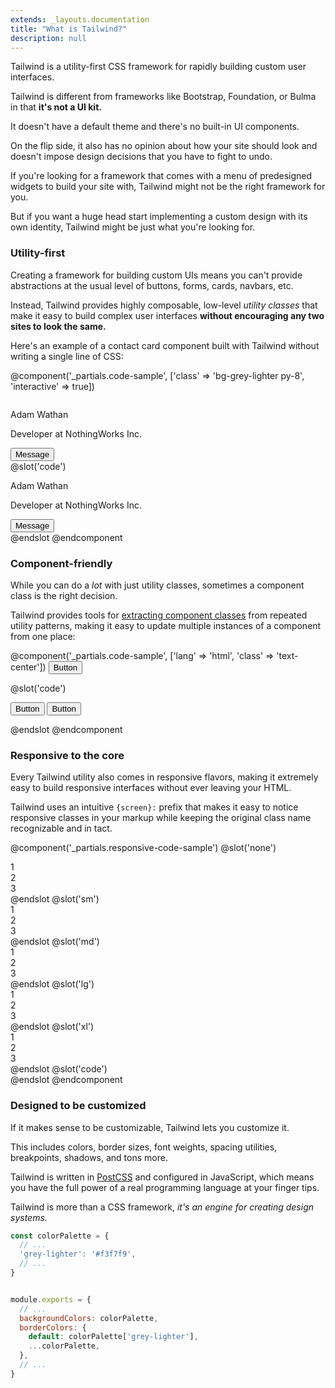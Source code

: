```yaml
---
extends: _layouts.documentation
title: "What is Tailwind?"
description: null
---
```


<div class="mt-8 text-2xl text-grey-dark mb-8">
    <p class="leading-tight">
        Tailwind is a utility-first CSS framework for rapidly building custom user interfaces.
    </p>
</div>

Tailwind is different from frameworks like Bootstrap, Foundation, or Bulma in that **it's not a UI kit.**

It doesn't have a default theme and there's no built-in UI components.

On the flip side, it also has no opinion about how your site should look and doesn't impose design decisions that you have to fight to undo.

If you're looking for a framework that comes with a menu of predesigned widgets to build your site with, Tailwind might not be the right framework for you.

But if you want a huge head start implementing a custom design with its own identity, Tailwind might be just what you're looking for.

### Utility-first

Creating a framework for building custom UIs means you can't provide abstractions at the usual level of buttons, forms, cards, navbars, etc.

Instead, Tailwind provides highly composable, low-level *utility classes* that make it easy to build complex user interfaces **without encouraging any two sites to look the same.**

Here's an example of a contact card component built with Tailwind without writing a single line of CSS:

@component('_partials.code-sample', ['class' => 'bg-grey-lighter py-8', 'interactive' => true])
<div class="bg-white mx-auto max-w-sm shadow-lg rounded-lg overflow-hidden">
    <div class="sm:flex sm:items-center px-6 py-4">
        <img class="block h-16 sm:h-24 rounded-full mx-auto mb-4 sm:mb-0 sm:mr-4 sm:ml-0" src="https://avatars2.githubusercontent.com/u/4323180?s=400&u=4962a4441fae9fba5f0f86456c6c506a21ffca4f&v=4" alt="">
        <div class="text-center sm:text-left sm:flex-grow">
            <div class="mb-4">
                <p class="text-xl leading-tight">Adam Wathan</p>
                <p class="text-sm leading-tight text-grey-dark">Developer at NothingWorks Inc.</p>
            </div>
            <div>
                <button class="text-xs font-semibold rounded-full px-4 py-1 leading-normal bg-white border border-purple text-purple hover:bg-purple hover:text-white">Message</button>
            </div>
        </div>
    </div>
</div>
@slot('code')
<div class="bg-white mx-auto max-w-sm shadow-lg rounded-lg overflow-hidden">
    <div class="sm:flex sm:items-center px-6 py-4">
        <img class="block h-16 sm:h-24 rounded-full mx-auto mb-4 sm:mb-0 sm:mr-4 sm:ml-0" src="https://avatars2.githubusercontent.com/u/4323180?s=400&u=4962a4441fae9fba5f0f86456c6c506a21ffca4f&v=4" alt="">
        <div class="text-center sm:text-left sm:flex-grow">
            <div class="mb-4">
                <p class="text-xl leading-tight">Adam Wathan</p>
                <p class="text-sm leading-tight text-grey-dark">Developer at NothingWorks Inc.</p>
            </div>
            <div>
                <button class="text-xs font-semibold rounded-full px-4 py-1 leading-normal bg-white border border-purple text-purple hover:bg-purple hover:text-white">Message</button>
            </div>
        </div>
    </div>
</div>
@endslot
@endcomponent

### Component-friendly

While you can do a *lot* with just utility classes, sometimes a component class is the right decision.

Tailwind provides tools for [extracting component classes](/docs/extracting-components) from repeated utility patterns, making it easy to update multiple instances of a component from one place:

@component('_partials.code-sample', ['lang' => 'html', 'class' => 'text-center'])
<button class="bg-blue hover:bg-blue-dark text-white font-bold py-2 px-4 rounded">
    Button
</button>

@slot('code')
<!-- Using utilities: -->
<button class="bg-blue hover:bg-blue-dark text-white font-bold py-2 px-4 rounded">
    Button
</button>

<!-- Extracting component classes: -->
<button class="btn btn-blue">
    Button
</button>

<style>
  .btn {
    @apply&nbsp;.font-bold .py-2 .px-4 .rounded;
  }
  .btn-blue {
    @apply&nbsp;.bg-blue .text-white;
  }
  .btn-blue:hover {
    @apply&nbsp;.bg-blue-dark;
  }
</style>
@endslot
@endcomponent

### Responsive to the core

Every Tailwind utility also comes in responsive flavors, making it extremely easy to build responsive interfaces without ever leaving your HTML.

Tailwind uses an intuitive `{screen}:` prefix that makes it easy to notice responsive classes in your markup while keeping the original class name recognizable and in tact.

@component('_partials.responsive-code-sample')
@slot('none')
<div class="flex justify-start bg-smoke-light">
    <div class="text-slate text-center bg-smoke px-4 py-2 m-2">1</div>
    <div class="text-slate text-center bg-smoke px-4 py-2 m-2">2</div>
    <div class="text-slate text-center bg-smoke px-4 py-2 m-2">3</div>
</div>
@endslot
@slot('sm')
<div class="flex justify-center bg-smoke-light">
    <div class="text-slate text-center bg-smoke px-4 py-2 m-2">1</div>
    <div class="text-slate text-center bg-smoke px-4 py-2 m-2">2</div>
    <div class="text-slate text-center bg-smoke px-4 py-2 m-2">3</div>
</div>
@endslot
@slot('md')
<div class="flex justify-end bg-smoke-light">
    <div class="text-slate text-center bg-smoke px-4 py-2 m-2">1</div>
    <div class="text-slate text-center bg-smoke px-4 py-2 m-2">2</div>
    <div class="text-slate text-center bg-smoke px-4 py-2 m-2">3</div>
</div>
@endslot
@slot('lg')
<div class="flex justify-between bg-smoke-light">
    <div class="text-slate text-center bg-smoke px-4 py-2 m-2">1</div>
    <div class="text-slate text-center bg-smoke px-4 py-2 m-2">2</div>
    <div class="text-slate text-center bg-smoke px-4 py-2 m-2">3</div>
</div>
@endslot
@slot('xl')
<div class="flex justify-around bg-smoke-light">
    <div class="text-slate text-center bg-smoke px-4 py-2 m-2">1</div>
    <div class="text-slate text-center bg-smoke px-4 py-2 m-2">2</div>
    <div class="text-slate text-center bg-smoke px-4 py-2 m-2">3</div>
</div>
@endslot
@slot('code')
<div class="none:justify-start sm:justify-center md:justify-end lg:justify-between xl:justify-around ...">
    <!-- ... -->
</div>
@endslot
@endcomponent


### Designed to be customized

If it makes sense to be customizable, Tailwind lets you customize it.

This includes colors, border sizes, font weights, spacing utilities, breakpoints, shadows, and tons more.

Tailwind is written in [PostCSS](http://postcss.org/) and configured in JavaScript, which means you have the full power of a real programming language at your finger tips.

Tailwind is more than a CSS framework, *it's an engine for creating design systems.*

```js
const colorPalette = {
  // ...
  'grey-lighter': '#f3f7f9',
  // ...
}


module.exports = {
  // ...
  backgroundColors: colorPalette,
  borderColors: {
    default: colorPalette['grey-lighter'],
    ...colorPalette,
  },
  // ...
}
```
